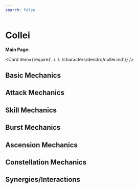 ```yaml
---
search: false
---
```


# Collei

**Main Page:**

<Card item={require('../../../characters/dendro/collei.md')} />

## Basic Mechanics

## Attack Mechanics

## Skill Mechanics

## Burst Mechanics

## Ascension Mechanics

## Constellation Mechanics

## Synergies/Interactions
